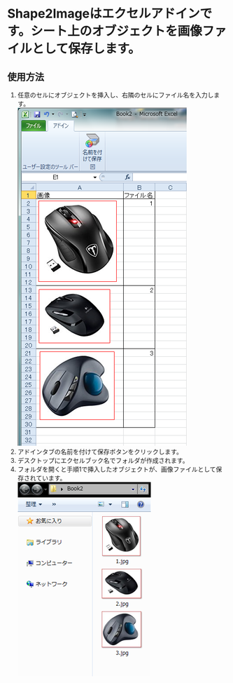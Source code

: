 # Shape2Imageはエクセルアドインです。シート上のオブジェクトを画像ファイルとして保存します。
## 使用方法
1. 任意のセルにオブジェクトを挿入し、右隣のセルにファイル名を入力します。  
![ribbon](https://raw.githubusercontent.com/GangDuo/excel-addin-shape-to-image/images/screenshot-01.png)
1. アドインタブの名前を付けて保存ボタンをクリックします。
1. デスクトップにエクセルブック名でフォルダが作成されます。
1. フォルダを開くと手順1で挿入したオブジェクトが、画像ファイルとして保存されています。  
![range](https://raw.githubusercontent.com/GangDuo/excel-addin-shape-to-image/images/screenshot-02.png)
